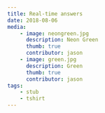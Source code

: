 ```yaml
---
title: Real-time answers
date: 2018-08-06
media:
    - image: neongreen.jpg
      description: Neon Green
      thumb: true
      contributor: jason
    - image: green.jpg
      description: Green
      thumb: true
      contributor: jason
tags:
    - stub
    - tshirt
---
```

